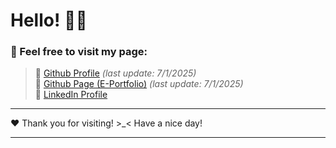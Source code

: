 # Hello! 👋🤝
### 🤗 Feel free to visit my page:

> 🔗 [Github Profile](https://github.com/mikaelhaqimi)                 _(last update: 7/1/2025)_ <br>
> 🔗 [Github Page (E-Portfolio)](https://mikaelhaqimi.github.io)       _(last update: 7/1/2025)_ <br>
> 🔗 [LinkedIn Profile](https://my.linkedin.com/in/mikael-haqimi-560881340) <br>
---
❤️ Thank you for visiting! >_< Have a nice day!

---
